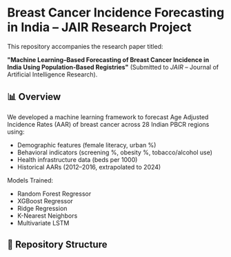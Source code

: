 # Breast Cancer Incidence Forecasting in India – JAIR Research Project

This repository accompanies the research paper titled:

**"Machine Learning–Based Forecasting of Breast Cancer Incidence in India Using Population-Based Registries"** (Submitted to *JAIR* – Journal of Artificial Intelligence Research).

## 📊 Overview

We developed a machine learning framework to forecast Age Adjusted Incidence Rates (AAR) of breast cancer across 28 Indian PBCR regions using:
- Demographic features (female literacy, urban %)
- Behavioral indicators (screening %, obesity %, tobacco/alcohol use)
- Health infrastructure data (beds per 1000)
- Historical AARs (2012–2016, extrapolated to 2024)

Models Trained:
- Random Forest Regressor
- XGBoost Regressor
- Ridge Regression
- K-Nearest Neighbors
- Multivariate LSTM

## 📁 Repository Structure

